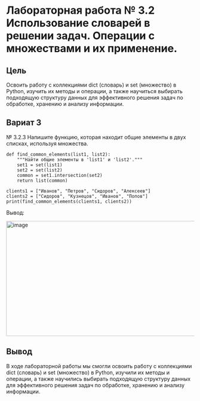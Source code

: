 # Лабораторная работа № 3.2 Использование словарей в решении задач. Операции с множествами и их применение.
## Цель
Освоить работу с коллекциями dict (словарь) и set (множество) в Python, изучить их методы и операции, а также научиться выбирать подходящую структуру данных для эффективного решения задач по обработке, хранению и анализу информации.
## Вариат 3
№ 3.2.3 Напишите функцию, которая находит общие элементы в двух списках, используя множества.
```
def find_common_elements(list1, list2):
    """Найти общие элементы в 'list1' и 'list2'."""
    set1 = set(list1)
    set2 = set(list2)
    common = set1.intersection(set2)
    return list(common)

clients1 = ["Иванов", "Петров", "Сидоров", "Алексеев"]
clients2 = ["Сидоров", "Кузнецов", "Иванов", "Попов"]
print(find_common_elements(clients1, clients2))
```
Вывод:

<img width="873" height="308" alt="image" src="https://github.com/user-attachments/assets/934dc18e-37f6-409f-add8-34a707abaf57" />

## Вывод
В ходе лабораторной работы мы смогли освоить работу с коллекциями dict (словарь) и set (множество) в Python, изучили их методы и операции, а также научились выбирать подходящую структуру данных для эффективного решения задач по обработке, хранению и анализу информации.
